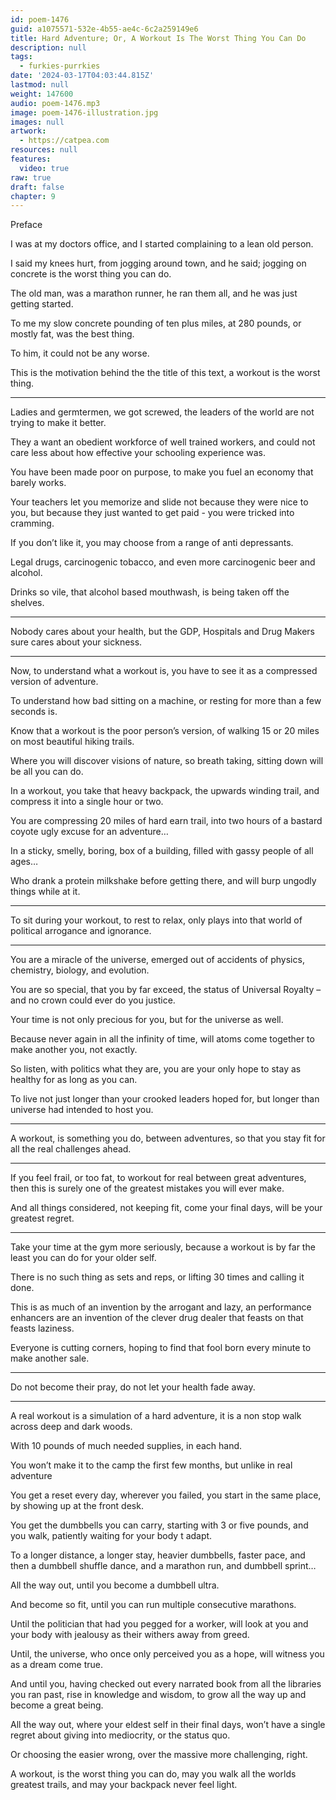 ```yaml
---
id: poem-1476
guid: a1075571-532e-4b55-ae4c-6c2a259149e6
title: Hard Adventure; Or, A Workout Is The Worst Thing You Can Do
description: null
tags:
  - furkies-purrkies
date: '2024-03-17T04:03:44.815Z'
lastmod: null
weight: 147600
audio: poem-1476.mp3
image: poem-1476-illustration.jpg
images: null
artwork:
  - https://catpea.com
resources: null
features:
  video: true
raw: true
draft: false
chapter: 9
---
```


Preface

I was at my doctors office,
and I started complaining to a lean old person.

I said my knees hurt, from jogging around town,
and he said; jogging on concrete is the worst thing you can do.

The old man, was a marathon runner,
he ran them all, and he was just getting started.

To me my slow concrete pounding of ten plus miles,
at 280 pounds, or mostly fat, was the best thing.

To him,
it could not be any worse.

This is the motivation behind the the title of this text,
a workout is the worst thing.

---

Ladies and germtermen, we got screwed,
the leaders of the world are not trying to make it better.

They a want an obedient workforce of well trained workers,
and could not care less about how effective your schooling experience was.

You have been made poor on purpose,
to make you fuel an economy that barely works.

Your teachers let you memorize and slide not because they were nice to you,
but because they just wanted to get paid - you were tricked into cramming.

If you don’t like it,
you may choose from a range of anti depressants.

Legal drugs, carcinogenic tobacco,
and even more carcinogenic beer and alcohol.

Drinks so vile, that alcohol based mouthwash,
is being taken off the shelves.

---

Nobody cares about your health,
but the GDP, Hospitals and Drug Makers sure cares about your sickness.

---

Now, to understand what a workout is,
you have to see it as a compressed version of adventure.

To understand how bad sitting on a machine,
or resting for more than a few seconds is.

Know that a workout is the poor person’s version,
of walking 15 or 20 miles on most beautiful hiking trails.

Where you will discover visions of nature,
so breath taking, sitting down will be all you can do.

In a workout, you take that heavy backpack,
the upwards winding trail, and compress it into a single hour or two.

You are compressing 20 miles of hard earn trail,
into two hours of a bastard coyote ugly excuse for an adventure…

In a sticky, smelly, boring, box of a building,
filled with gassy people of all ages…

Who drank a protein milkshake before getting there,
and will burp ungodly things while at it.

---

To sit during your workout, to rest to relax,
only plays into that world of political arrogance and ignorance.

---

You are a miracle of the universe,
emerged out of accidents of physics, chemistry, biology, and evolution.

You are so special, that you by far exceed,
the status of Universal Royalty – and no crown could ever do you justice.

Your time is not only precious for you,
but for the universe as well.

Because never again in all the infinity of time,
will atoms come together to make another you, not exactly.

So listen, with politics what they are,
you are your only hope to stay as healthy for as long as you can.

To live not just longer than your crooked leaders hoped for,
but longer than universe had intended to host you.

---

A workout, is something you do,
between adventures, so that you stay fit for all the real challenges ahead.

---

If you feel frail, or too fat, to workout for real between great adventures,
then this is surely one of the greatest mistakes you will ever make.

And all things considered, not keeping fit,
come your final days, will be your greatest regret.

---

Take your time at the gym more seriously,
because a workout is by far the least you can do for your older self.

There is no such thing as sets and reps,
or lifting 30 times and calling it done.

This is as much of an invention by the arrogant and lazy,
an performance enhancers are an invention of the clever drug dealer that feasts on that feasts laziness.

Everyone is cutting corners,
hoping to find that fool born every minute to make another sale.

---

Do not become their pray,
do not let your health fade away.

---

A real workout is a simulation of a hard adventure,
it is a non stop walk across deep and dark woods.

With 10 pounds of much needed supplies,
in each hand.

You won’t make it to the camp the first few months,
but unlike in real adventure

You get a reset every day,
wherever you failed, you start in the same place, by showing up at the front desk.

You get the dumbbells you can carry, starting with 3 or five pounds,
and you walk, patiently waiting for your body t adapt.

To a longer distance, a longer stay, heavier dumbbells,
faster pace, and then a dumbbell shuffle dance, and a marathon run, and dumbbell sprint…

All the way out,
until you become a dumbbell ultra.

And become so fit,
until you can run multiple consecutive marathons.

Until the politician that had you pegged for a worker,
will look at you and your body with jealousy as their withers away from greed.

Until, the universe, who once only perceived you as a hope,
will witness you as a dream come true.

And until you, having checked out every narrated book from all the libraries you ran past,
rise in knowledge and wisdom, to grow all the way up and become a great being.

All the way out, where your eldest self in their final days,
won’t have a single regret about giving into mediocrity, or the status quo.

Or choosing the easier wrong,
over the massive more challenging, right.

A workout, is the worst thing you can do,
may you walk all the worlds greatest trails, and may your backpack never feel light.
